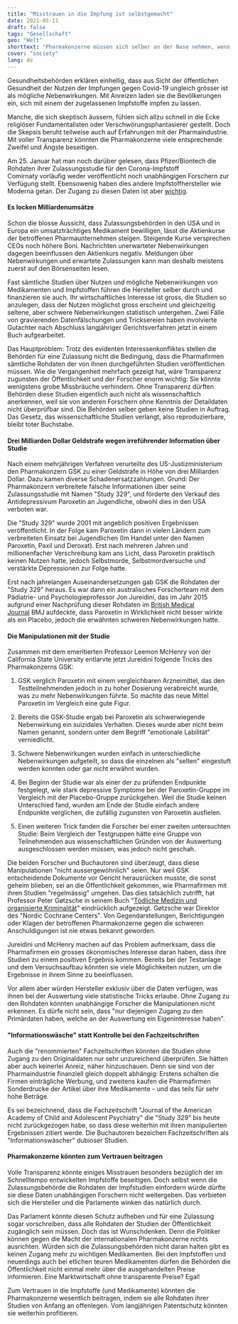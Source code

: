 ```yaml
---
title: "Misstrauen in die Impfung ist selbstgemacht"
date: 2021-05-11
draft: false
tags: "Gesellschaft"
geo: "Welt"
shorttext: "Pharmakonzerne müssen sich selber an der Nase nehmen, wenn man ihnen unterschiebt, Arzneimittelstudien zurechtzubiegen."
cover: "society"
lang: de
---
```


Gesundheitsbehörden erklären einhellig, dass aus Sicht der öffentlichen Gesundheit der Nutzen der Impfungen gegen Covid-19 ungleich grösser ist als mögliche Nebenwirkungen. Mit Anreizen laden sie die Bevölkerungen ein, sich mit einem der zugelassenen Impfstoffe impfen zu lassen.

Manche, die sich skeptisch äussern, fühlen sich allzu schnell in die Ecke religiöser Fundamentalisten oder Verschwörungsphantasierer gestellt. Doch die Skepsis beruht teilweise auch auf Erfahrungen mit der Pharmaindustrie. Mit voller Transparenz könnten die Pharmakonzerne viele entsprechende Zweifel und Ängste beseitigen.

Am 25. Januar hat man noch darüber gelesen, dass Pfizer/Biontech die Rohdaten ihrer Zulassungsstudie für den Corona-Impfstoff Comirnaty vorläufig weder veröffentlicht noch unabhängigen Forschern zur Verfügung stellt. Ebensowenig haben dies andere Impfstoffhersteller wie Moderna getan. Der Zugang zu diesen Daten ist aber [wichtig](https://www.abebooks.de/9781743057247/Illusion-Evidence-Based-Medicine-Exposing-crisis-1743057245/plp "The Illusion of Evidence-Based Medicine: Exposing the crisis of credibility in clinical research").


#### Es locken Milliardenumsätze

Schon die blosse Aussicht, dass Zulassungsbehörden in den USA und in Europa ein umsatzträchtiges Medikament bewilligen, lässt die Aktienkurse der betroffenen Pharmaunternehmen steigen. Steigende Kurse versprechen CEOs noch höhere Boni. Nachrichten unerwarteter Nebenwirkungen dagegen beeinflussen den Aktienkurs negativ. Meldungen über Nebenwirkungen und erwartete Zulassungen kann man deshalb meistens zuerst auf den Börsenseiten lesen.

Fast sämtliche Studien über Nutzen und mögliche Nebenwirkungen von Medikamenten und Impfstoffen führen die Hersteller selber durch und finanzieren sie auch. Ihr wirtschaftliches Interesse ist gross, die Studien so anzulegen, dass der Nutzen möglichst gross erscheint und gleichzeitig seltene, aber schwere Nebenwirkungen statistisch untergehen. Zwei Fälle von gravierenden Datenfälschungen und Tricksereien haben involvierte Gutachter nach Abschluss langjähriger Gerichtsverfahren jetzt in einem Buch aufgearbeitet.

Das Hauptproblem: Trotz des evidenten Interessenkonfliktes stellen die Behörden für eine Zulassung nicht die Bedingung, dass die Pharmafirmen sämtliche Rohdaten der von ihnen durchgeführten Studien veröffentlichen müssen. Wie die Vergangenheit mehrfach gezeigt hat, wäre Transparenz zugunsten der Öffentlichkeit und der Forscher enorm wichtig: Sie könnte wenigstens grobe Missbräuche verhindern. Ohne Transparenz dürften Behörden diese Studien eigentlich auch nicht als wissenschaftlich anerkennen, weil sie von anderen Forschern ohne Kenntnis der Detaildaten nicht überprüfbar sind. Die Behörden selber geben keine Studien in Auftrag. Das Gesetz, das wissenschaftliche Studien verlangt, also reproduzierbare, bleibt toter Buchstabe. 

#### Drei Milliarden Dollar Geldstrafe wegen irreführender Information über Studie

Nach einem mehrjährigen Verfahren verurteilte des US-Justizministerium den Pharmakonzern GSK zu einer Geldstrafe in Höhe von drei Milliarden Dollar. Dazu kamen diverse Schadenersatzzahlungen. Grund: Der Pharmakonzern verbreitete falsche Informationen über seine Zulassungsstudie mit Namen "Study 329", und förderte den Verkauf des Antidepressivum Paroxetin an Jugendliche, obwohl dies in den USA verboten war. 

Die "Study 329" wurde 2001 mit angeblich positiven Ergebnissen veröffentlicht. In der Folge kam Paroxetin dann in vielen Ländern zum verbreiteten Einsatz bei Jugendlichen (Im Handel unter den Namen Paroxetin, Paxil und Deroxat). Erst nach mehreren Jahren und millionenfacher Verschreibung kam ans Licht, dass Paroxetin praktisch keinen Nutzen hatte, jedoch Selbstmorde, Selbstmordversuche und verstärkte Depressionen zur Folge hatte.

Erst nach jahrelangen Auseinandersetzungen gab GSK die Rohdaten der "Study 329" heraus. Es war dann ein australisches Forscherteam mit dem Pädiatrie- und Psychologieprofessor Jon Jureidini, das im Jahr 2015 aufgrund einer Nachprüfung dieser Rohdaten im [British Medical Journal](http://www.bmj.com/content/351/bmj.h4320 "Restoring Study 329: efficacy and harms of paroxetine and imipramine in treatment of major depression in adolescence") BMJ aufdeckte, dass Paroxetin in Wirklichkeit nicht besser wirkte als ein Placebo, jedoch die erwähnten schweren Nebenwirkungen hatte.

#### Die Manipulationen mit der Studie

Zusammen mit dem emeritierten Professor Leemon McHenry von der California State University entlarvte jetzt Jureidini folgende Tricks des Pharmakonzerns GSK:

  1. GSK verglich Paroxetin mit einem vergleichbaren Arzneimittel, das den Testteilnehmenden jedoch in zu hoher Dosierung verabreicht wurde, was zu mehr Nebenwirkungen führte. So machte das neue Mittel Paroxetin im Vergleich eine gute Figur.

  2. Bereits die GSK-Studie ergab bei Paroxetin als schwerwiegende Nebenwirkung ein suizidales Verhalten. Dieses wurde aber nicht beim Namen genannt, sondern unter dem Begriff "emotionale Labilität" verniedlicht.

  3. Schwere Nebenwirkungen wurden einfach in unterschiedliche Nebenwirkungen aufgeteilt, so dass die einzelnen als "selten" eingestuft werden konnten oder gar nicht erwähnt wurden.

  4. Bei Beginn der Studie war als einer der zu prüfenden Endpunkte festgelegt, wie stark depressive Symptome bei der Paroxetin-Gruppe im Vergleich mit der Placebo-Gruppe zurückgehen. Weil die Studie keinen Unterschied fand, wurden am Ende der Studie einfach andere Endpunkte verglichen, die zufällig zugunsten von Paroxetin ausfielen. 

  5. Einen weiteren Trick fanden die Forscher bei einer zweiten untersuchten Studie: Beim Vergleich der Testgruppen hätte eine Gruppe von Teilnehmenden aus wissenschaftlichen Gründen von der Auswertung ausgeschlossen werden müssen, was jedoch nicht geschah.

Die beiden Forscher und Buchautoren sind überzeugt, dass diese Manipulationen "nicht aussergewöhnlich" seien. Nur weil GSK entscheidende Dokumente vor Gericht herausrücken musste, die sonst geheim blieben, sei an die Öffentlichkeit gekommen, wie Pharmafirmen mit ihren Studien "regelmässig" umgehen. Das dies tatsächlich zutrifft, hat Professor Peter Gøtzsche in seinem Buch "[Tödliche Medizin und organisierte Kriminalität](https://www.m-vg.de/riva/shop/article/17243-toedliche-medizin-und-organisierte-kriminalitaet/ "Tödliche Medizin und organisierte Kriminalität")" eindrücklich aufgezeigt. Gøtzsche war Direktor des "Nordic Cochrane Centers". Von Gegendarstellungen, Berichtigungen oder Klagen der betroffenen Pharmakonzerne gegen die schweren Anschuldigungen ist nie etwas bekannt geworden.

Jureidini und McHenry machen auf das Problem aufmerksam, dass die Pharmafirmen ein grosses ökonomisches Interesse daran haben, dass ihre Studien zu einem positiven Ergebnis kommen. Bereits bei der Testanlage und dem Versuchsaufbau könnten sie viele Möglichkeiten nutzen, um die Ergebnisse in ihrem Sinne zu beeinflussen.

Vor allem aber würden Hersteller exklusiv über die Daten verfügen, was ihnen bei der Auswertung viele statistische Tricks erlaube. Ohne Zugang zu den Rohdaten könnten unabhängige Forscher die Manipulationen nicht erkennen. Es dürfe nicht sein, dass "nur diejenigen Zugang zu den Primärdaten haben, welche an der Auswertung ein Eigeninteresse haben".

#### "Informationswäsche" statt Kontrolle bei den Fachzeitschriften

Auch die "renommierten" Fachzeitschriften könnten die Studien ohne Zugang zu den Originaldaten nur sehr unzureichend überprüfen. Sie hätten aber auch keinerlei Anreiz, näher hinzuschauen. Denn sie sind von der Pharmaindustrie finanziell gleich doppelt abhängig: Erstens schalten die Firmen einträgliche Werbung, und zweitens kaufen die Pharmafirmen Sonderdrucke der Artikel über ihre Medikamente – und das teils für sehr hohe Beträge.

Es sei bezeichnend, dass die Fachzeitschrift "Journal of the American Academy of Child and Adolescent Psychiatry" die "Study 329" bis heute nicht zurückgezogen habe, so dass diese weiterhin mit ihren manipulierten Ergebnissen zitiert werde. Die Buchautoren bezeichen Fachzeitschriften als "Informationswäscher" dubioser Studien.

#### Pharmakonzerne könnten zum Vertrauen beitragen

Volle Transparenz könnte einiges Misstrauen besonders bezüglich der im Schnelltempo entwickelten Impfstoffe beseitigen. Doch selbst wenn die Zulassungsbehörde die Rohdaten der Impfstudien einfordern würde dürfte sie diese Daten unabhängigen Forschern nicht weitergeben. Das verbieten sich die Hersteller und die Parlamente winken das natürlich durch.

Das Parlament könnte diesen Schutz aufheben und für eine Zulassung sogar vorschreiben, dass alle Rohdaten der Studien der Öffentlichkeit zugänglich sein müssen. Doch das ist Wunschdenken. Denn die Politiker können gegen die Macht der internationalen Pharmakonzerne nichts ausrichten. Würden sich die Zulassungsbehörden nicht daran halten gibt es keinen Zugang mehr zu wichtigen Medikamenten. Bei den Impfstoffen und neuerdings auch bei etlichen teuren Medikamenten dürfen die Behörden die Öffentlichkeit nicht einmal mehr über die ausgehandelten Preise informieren. Eine Marktwirtschaft ohne transparente Preise? Egal!

Zum Vertrauen in die Impfstoffe (und Medikamente) könnten die Pharmakonzerne wesentlich beitragen, indem sie alle Rohdaten ihrer Studien von Anfang an offenlegen. Vom langjährigen Patentschutz könnten sie weiterhin profitieren.
